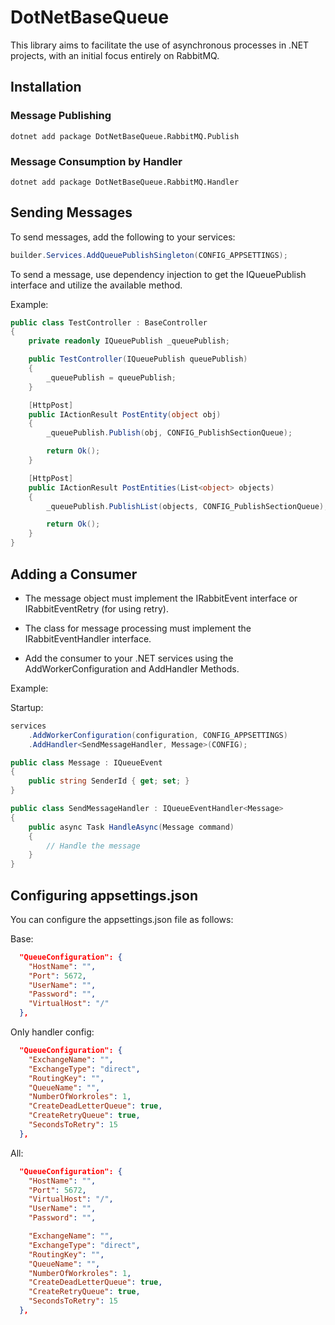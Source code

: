 # DotNetBaseQueue

This library aims to facilitate the use of asynchronous processes in .NET projects, with an initial focus entirely on RabbitMQ.

## Installation

### Message Publishing

```shell
dotnet add package DotNetBaseQueue.RabbitMQ.Publish
```

### Message Consumption by Handler


```shell
dotnet add package DotNetBaseQueue.RabbitMQ.Handler
```

## Sending Messages

To send messages, add the following to your services:

```c#
builder.Services.AddQueuePublishSingleton(CONFIG_APPSETTINGS);
```

To send a message, use dependency injection to get the IQueuePublish interface and utilize the available method.

Example:

```c#
public class TestController : BaseController
{
    private readonly IQueuePublish _queuePublish;

    public TestController(IQueuePublish queuePublish)
    {
        _queuePublish = queuePublish;
    }

    [HttpPost]
    public IActionResult PostEntity(object obj)
    {
        _queuePublish.Publish(obj, CONFIG_PublishSectionQueue);

        return Ok();
    }

    [HttpPost]
    public IActionResult PostEntities(List<object> objects)
    {
        _queuePublish.PublishList(objects, CONFIG_PublishSectionQueue);

        return Ok();
    }
}
```

## Adding a Consumer

 - The message object must implement the IRabbitEvent interface or IRabbitEventRetry (for using retry).

 - The class for message processing must implement the IRabbitEventHandler interface.

 - Add the consumer to your .NET services using the AddWorkerConfiguration and AddHandler Methods.

Example:

Startup:

```c# 
services
    .AddWorkerConfiguration(configuration, CONFIG_APPSETTINGS)
    .AddHandler<SendMessageHandler, Message>(CONFIG);
```


```c#
public class Message : IQueueEvent
{
    public string SenderId { get; set; }
}

public class SendMessageHandler : IQueueEventHandler<Message>
{
    public async Task HandleAsync(Message command)
    {
        // Handle the message
    }
}
```

## Configuring appsettings.json

You can configure the appsettings.json file as follows:

Base:
```JSON
  "QueueConfiguration": {
    "HostName": "",
    "Port": 5672,
    "UserName": "",
    "Password": "",
    "VirtualHost": "/"
  },
```

Only handler config:
```JSON
  "QueueConfiguration": {
    "ExchangeName": "",
    "ExchangeType": "direct",
    "RoutingKey": "",
    "QueueName": "",
    "NumberOfWorkroles": 1,
    "CreateDeadLetterQueue": true,
    "CreateRetryQueue": true,
    "SecondsToRetry": 15
  },
```

All:
```JSON
  "QueueConfiguration": {
    "HostName": "",
    "Port": 5672,
    "VirtualHost": "/",
    "UserName": "",
    "Password": "",

    "ExchangeName": "",
    "ExchangeType": "direct",
    "RoutingKey": "",
    "QueueName": "",
    "NumberOfWorkroles": 1,
    "CreateDeadLetterQueue": true,
    "CreateRetryQueue": true,
    "SecondsToRetry": 15
  },
```